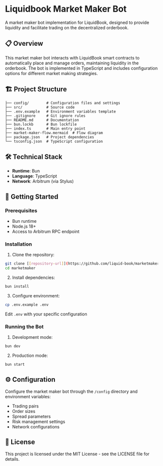 # Liquidbook Market Maker Bot

A market maker bot implementation for LiquidBook, designed to provide liquidity and facilitate trading on the decentralized orderbook.

## 📋 Overview

This market maker bot interacts with LiquidBook smart contracts to automatically place and manage orders, maintaining liquidity in the orderbook. The bot is implemented in TypeScript and includes configuration options for different market making strategies.

## 🏗️ Project Structure

```
├── config/        # Configuration files and settings
├── src/           # Source code
├── .env.example   # Environment variables template
├── .gitignore     # Git ignore rules
├── README.md      # Documentation
├── bun.lockb      # Bun lockfile
├── index.ts       # Main entry point
├── market-maker-flow.mermaid  # Flow diagram
├── package.json   # Project dependencies
└── tsconfig.json  # TypeScript configuration
```

## 🛠️ Technical Stack

- **Runtime**: Bun
- **Language**: TypeScript
- **Network**: Arbitrum (via Stylus)

## 🚀 Getting Started

### Prerequisites

- Bun runtime
- Node.js 18+
- Access to Arbitrum RPC endpoint

### Installation

1. Clone the repository:
```bash
git clone [[repository-url]](https://github.com/liquid-book/marketmaker)
cd marketmaker
```

2. Install dependencies:
```bash
bun install
```

3. Configure environment:
```bash
cp .env.example .env
```
Edit `.env` with your specific configuration

### Running the Bot

1. Development mode:
```bash
bun dev
```

2. Production mode:
```bash
bun start
```

## ⚙️ Configuration

Configure the market maker bot through the `/config` directory and environment variables:

- Trading pairs
- Order sizes
- Spread parameters
- Risk management settings
- Network configurations
  
## 📜 License

This project is licensed under the MIT License - see the LICENSE file for details.
